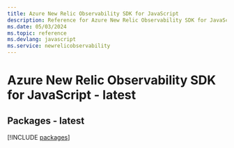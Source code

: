 ```yaml
---
title: Azure New Relic Observability SDK for JavaScript
description: Reference for Azure New Relic Observability SDK for JavaScript
ms.date: 05/03/2024
ms.topic: reference
ms.devlang: javascript
ms.service: newrelicobservability
---
```

# Azure New Relic Observability SDK for JavaScript - latest
## Packages - latest
[!INCLUDE [packages](new-relic-observability-index.md)]